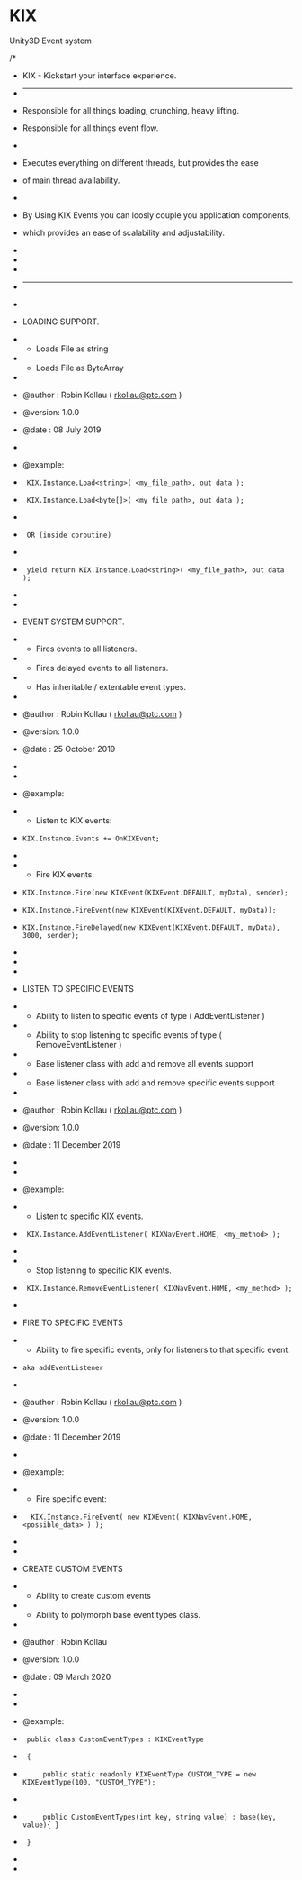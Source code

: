 # KIX
Unity3D  Event system

/*
 * KIX - Kickstart your interface experience.
 * ------------------------------------------------------------------------------
 * Responsible for all things loading, crunching, heavy lifting.
 * Responsible for all things event flow.
 * 
 * Executes everything on different threads, but provides the ease
 * of main thread availability.
 * 
 * By Using KIX Events you can loosly couple you application components,
 * which provides an ease of scalability and adjustability.
 *
 * 
 * 
 * ------------------------------------------------------------------------------
 * 
 * LOADING SUPPORT.
 * - Loads File as string
 * - Loads File as ByteArray
 * 
 * @author : Robin Kollau ( rkollau@ptc.com )
 * @version: 1.0.0
 * @date   : 08 July 2019
 *
 * @example:
 *      KIX.Instance.Load<string>( <my_file_path>, out data );
 *      KIX.Instance.Load<byte[]>( <my_file_path>, out data );
 *
 *      OR (inside coroutine)
 *
 *      yield return KIX.Instance.Load<string>( <my_file_path>, out data );
 *



 * 
 * EVENT SYSTEM SUPPORT.
 *  - Fires events to all listeners.
 *  - Fires delayed events to all listeners.
 *  - Has inheritable / extentable event types.
 * 
 * @author : Robin Kollau ( rkollau@ptc.com )
 * @version: 1.0.0
 * @date   : 25 October 2019 
 * 
 * 
 * @example:
 *   + Listen to KIX events:
 *     KIX.Instance.Events += OnKIXEvent;
 *     
 *   + Fire KIX events:
 *     KIX.Instance.Fire(new KIXEvent(KIXEvent.DEFAULT, myData), sender);
 *     KIX.Instance.FireEvent(new KIXEvent(KIXEvent.DEFAULT, myData));    
 *     KIX.Instance.FireDelayed(new KIXEvent(KIXEvent.DEFAULT, myData), 3000, sender);
 *    
 *      
 
 
 * 
 * LISTEN TO SPECIFIC EVENTS
 *  - Ability to listen to specific events of type ( AddEventListener )
 *  - Ability to stop listening to specific events of type ( RemoveEventListener )
 *  - Base listener class with add and remove all events support
 *  - Base listener class with add and remove specific events support
 * 
 * @author : Robin Kollau ( rkollau@ptc.com )
 * @version: 1.0.0
 * @date   : 11 December 2019 
 * 
 * 
 * @example:
 *   + Listen to specific KIX events.
 *      KIX.Instance.AddEventListener( KIXNavEvent.HOME, <my_method> );
 *      
 *   + Stop listening to specific KIX events.
 *      KIX.Instance.RemoveEventListener( KIXNavEvent.HOME, <my_method> );
 * 
 
 
 
 * FIRE TO SPECIFIC EVENTS
 *   - Ability to fire specific events, only for listeners to that specific event.
 *     aka addEventListener
 *   
 *  @author : Robin Kollau ( rkollau@ptc.com )
 *  @version: 1.0.0
 *  @date   : 11 December 2019 
 *  
 * @example:
 *    + Fire specific event:
 *       KIX.Instance.FireEvent( new KIXEvent( KIXNavEvent.HOME, <possible_data> ) );
 *       



 * 
 *  CREATE CUSTOM EVENTS
 *   - Ability to create custom events
 *   - Ability to polymorph base event types class.
 *   
 *  @author : Robin Kollau
 *  @version: 1.0.0
 *  @date   : 09 March 2020 
 *   
 *   
 *  @example:
 *      public class CustomEventTypes : KIXEventType
 *      {
 *          public static readonly KIXEventType CUSTOM_TYPE = new KIXEventType(100, "CUSTOM_TYPE");
 *
 *          public CustomEventTypes(int key, string value) : base(key, value){ }
 *      }
 *  
 *  
